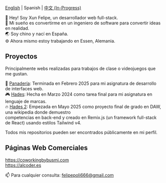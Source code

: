 [English](https://github.com/philipyang89/philipyang89/blob/main/README.md) | Spanish | [中文 (In-Progress)]()

👋 Hey! Soy Xun Felipe, un desarrollador web full-stack.  
💙 Mi sueño es convertirme en un ingeniero de software para convertir ideas en realidad.  
🌏 Soy chino y nací en España.  
⚙️ Ahora mismo estoy trabajando en Essen, Alemania.  

## Proyectos
Principalmente webs realizadas para trabajos de clase o videojuegos que me gustan.

🥖 [Panadería](https://philipyang89.github.io/buen-horno): Terminada en Febrero 2025 para mi asignatura de desarrollo de interfaces web.  
🎮 [Hades](https://philipyang89.github.io/hades): Hecha en Marzo 2024 como tarea final para mi asignatura en lenguaje de marcas.  
🔥 [Hades 2](https://hades2.onrender.com): Empezada en Mayo 2025 como proyecto final de grado en DAW, una wikipedia donde demuestro  
competencias en back-end y creado en Remix.js (un framework full-stack de React) usando estilos Tailwind v4.

Todos mis repositorios pueden ser encontrados públicamente en mi perfil.  
## Páginas Web Comerciales
https://coworkingbybusmi.com  
https://alcoder.es  

📫 Para cualquier consulta: felipepoli666@gmail.com  
